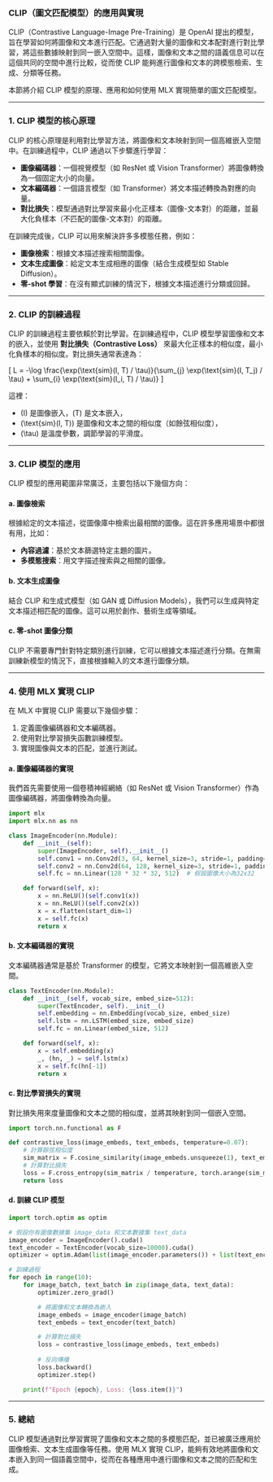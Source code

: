 ### CLIP（圖文匹配模型）的應用與實現

CLIP（Contrastive Language-Image Pre-Training）是 OpenAI 提出的模型，旨在學習如何將圖像和文本進行匹配。它通過對大量的圖像和文本配對進行對比學習，將這些數據映射到同一嵌入空間中。這樣，圖像和文本之間的語義信息可以在這個共同的空間中進行比較，從而使 CLIP 能夠進行圖像和文本的跨模態檢索、生成、分類等任務。

本節將介紹 CLIP 模型的原理、應用和如何使用 MLX 實現簡單的圖文匹配模型。

---

### 1. **CLIP 模型的核心原理**

CLIP 的核心原理是利用對比學習方法，將圖像和文本映射到同一個高維嵌入空間中。在訓練過程中，CLIP 通過以下步驟進行學習：

- **圖像編碼器**：一個視覺模型（如 ResNet 或 Vision Transformer）將圖像轉換為一個固定大小的向量。
- **文本編碼器**：一個語言模型（如 Transformer）將文本描述轉換為對應的向量。
- **對比損失**：模型通過對比學習來最小化正樣本（圖像-文本對）的距離，並最大化負樣本（不匹配的圖像-文本對）的距離。

在訓練完成後，CLIP 可以用來解決許多多模態任務，例如：
- **圖像檢索**：根據文本描述搜索相關圖像。
- **文本生成圖像**：給定文本生成相應的圖像（結合生成模型如 Stable Diffusion）。
- **零-shot 學習**：在沒有顯式訓練的情況下，根據文本描述進行分類或回歸。

---

### 2. **CLIP 的訓練過程**

CLIP 的訓練過程主要依賴於對比學習。在訓練過程中，CLIP 模型學習圖像和文本的嵌入，並使用 **對比損失（Contrastive Loss）** 來最大化正樣本的相似度，最小化負樣本的相似度。對比損失通常表達為：

\[
L = -\log \frac{\exp(\text{sim}(I, T) / \tau)}{\sum_{j} \exp(\text{sim}(I, T_j) / \tau) + \sum_{i} \exp(\text{sim}(I_i, T) / \tau)}
\]

這裡：
- \(I\) 是圖像嵌入，\(T\) 是文本嵌入，
- \(\text{sim}(I, T)\) 是圖像和文本之間的相似度（如餘弦相似度），
- \(\tau\) 是溫度參數，調節學習的平滑度。

---

### 3. **CLIP 模型的應用**

CLIP 模型的應用範圍非常廣泛，主要包括以下幾個方向：

#### a. **圖像檢索**
根據給定的文本描述，從圖像庫中檢索出最相關的圖像。這在許多應用場景中都很有用，比如：
- **內容過濾**：基於文本篩選特定主題的圖片。
- **多模態搜索**：用文字描述搜索與之相關的圖像。

#### b. **文本生成圖像**
結合 CLIP 和生成式模型（如 GAN 或 Diffusion Models），我們可以生成與特定文本描述相匹配的圖像。這可以用於創作、藝術生成等領域。

#### c. **零-shot 圖像分類**
CLIP 不需要專門針對特定類別進行訓練，它可以根據文本描述進行分類。在無需訓練新模型的情況下，直接根據輸入的文本進行圖像分類。

---

### 4. **使用 MLX 實現 CLIP**

在 MLX 中實現 CLIP 需要以下幾個步驟：
1. 定義圖像編碼器和文本編碼器。
2. 使用對比學習損失函數訓練模型。
3. 實現圖像與文本的匹配，並進行測試。

#### a. **圖像編碼器的實現**

我們首先需要使用一個卷積神經網絡（如 ResNet 或 Vision Transformer）作為圖像編碼器，將圖像轉換為向量。

```python
import mlx
import mlx.nn as nn

class ImageEncoder(nn.Module):
    def __init__(self):
        super(ImageEncoder, self).__init__()
        self.conv1 = nn.Conv2d(3, 64, kernel_size=3, stride=1, padding=1)
        self.conv2 = nn.Conv2d(64, 128, kernel_size=3, stride=1, padding=1)
        self.fc = nn.Linear(128 * 32 * 32, 512)  # 假設圖像大小為32x32

    def forward(self, x):
        x = nn.ReLU()(self.conv1(x))
        x = nn.ReLU()(self.conv2(x))
        x = x.flatten(start_dim=1)
        x = self.fc(x)
        return x
```

#### b. **文本編碼器的實現**

文本編碼器通常是基於 Transformer 的模型，它將文本映射到一個高維嵌入空間。

```python
class TextEncoder(nn.Module):
    def __init__(self, vocab_size, embed_size=512):
        super(TextEncoder, self).__init__()
        self.embedding = nn.Embedding(vocab_size, embed_size)
        self.lstm = nn.LSTM(embed_size, embed_size)
        self.fc = nn.Linear(embed_size, 512)

    def forward(self, x):
        x = self.embedding(x)
        _, (hn, _) = self.lstm(x)
        x = self.fc(hn[-1])
        return x
```

#### c. **對比學習損失的實現**

對比損失用來度量圖像和文本之間的相似度，並將其映射到同一個嵌入空間。

```python
import torch.nn.functional as F

def contrastive_loss(image_embeds, text_embeds, temperature=0.07):
    # 計算餘弦相似度
    sim_matrix = F.cosine_similarity(image_embeds.unsqueeze(1), text_embeds.unsqueeze(0), dim=-1)
    # 計算對比損失
    loss = F.cross_entropy(sim_matrix / temperature, torch.arange(sim_matrix.size(0)).cuda())
    return loss
```

#### d. **訓練 CLIP 模型**

```python
import torch.optim as optim

# 假設你有圖像數據集 image_data 和文本數據集 text_data
image_encoder = ImageEncoder().cuda()
text_encoder = TextEncoder(vocab_size=10000).cuda()
optimizer = optim.Adam(list(image_encoder.parameters()) + list(text_encoder.parameters()), lr=0.0001)

# 訓練過程
for epoch in range(10):
    for image_batch, text_batch in zip(image_data, text_data):
        optimizer.zero_grad()

        # 將圖像和文本轉換為嵌入
        image_embeds = image_encoder(image_batch)
        text_embeds = text_encoder(text_batch)

        # 計算對比損失
        loss = contrastive_loss(image_embeds, text_embeds)
        
        # 反向傳播
        loss.backward()
        optimizer.step()

    print(f"Epoch {epoch}, Loss: {loss.item()}")
```

---

### 5. **總結**

CLIP 模型通過對比學習實現了圖像和文本之間的多模態匹配，並已被廣泛應用於圖像檢索、文本生成圖像等任務。使用 MLX 實現 CLIP，能夠有效地將圖像和文本嵌入到同一個語義空間中，從而在各種應用中進行圖像和文本之間的匹配和生成。
